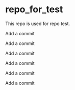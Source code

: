 # repo_for_test
This repo is used for repo test.

Add a commit

Add a commit

Add a commit

Add a commit

Add a commit

Add a commit
